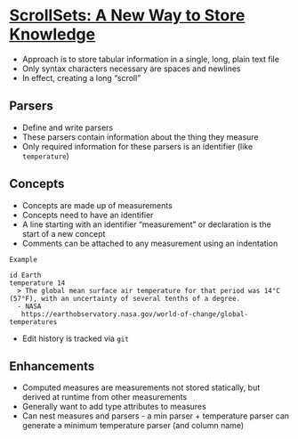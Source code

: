 # [ScrollSets: A New Way to Store Knowledge](https://breckyunits.com/scrollsets.html)

* Approach is to store tabular information in a single, long, plain text file
* Only syntax characters necessary are spaces and newlines
* In effect, creating a long “scroll”

## Parsers

* Define and write parsers
* These parsers contain information about the thing they measure
* Only required information for these parsers is an identifier (like `temperature`)

## Concepts

* Concepts are made up of measurements
* Concepts need to have an identifier
* A line starting with an identifier “measurement” or declaration is the start of a new concept
* Comments can be attached to any measurement using an indentation

```
Example

id Earth
temperature 14
  > The global mean surface air temperature for that period was 14°C (57°F), with an uncertainty of several tenths of a degree.
  - NASA
   https://earthobservatory.nasa.gov/world-of-change/global-temperatures
```

* Edit history is tracked via `git`

## Enhancements

* Computed measures are measurements not stored statically, but derived at runtime from other measurements
* Generally want to add type attributes to measures
* Can nest measures and parsers - a min parser + temperature parser can generate a minimum temperature parser (and column name)
